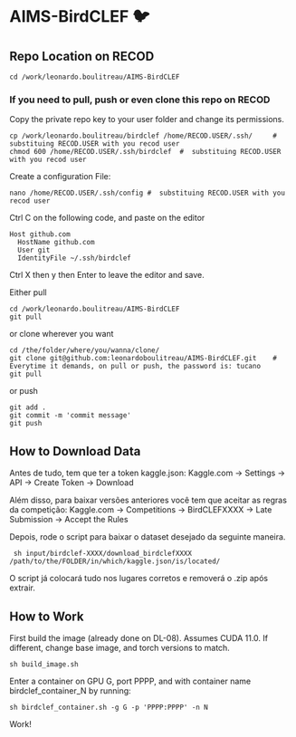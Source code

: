 # AIMS-BirdCLEF 🐦

## Repo Location on RECOD
```
cd /work/leonardo.boulitreau/AIMS-BirdCLEF
```
### If you need to pull, push or even clone this repo on RECOD
Copy the private repo key to your user folder and change its permissions.
```
cp /work/leonardo.boulitreau/birdclef /home/RECOD.USER/.ssh/     #  substituing RECOD.USER with you recod user
chmod 600 /home/RECOD.USER/.ssh/birdclef  #  substituing RECOD.USER with you recod user
```
Create a configuration File:
```
nano /home/RECOD.USER/.ssh/config #  substituing RECOD.USER with you recod user
```
Ctrl C on the following code, and paste on the editor
```
Host github.com
  HostName github.com
  User git
  IdentityFile ~/.ssh/birdclef
```
Ctrl X then y then Enter to leave the editor and save.

Either pull 
```
cd /work/leonardo.boulitreau/AIMS-BirdCLEF
git pull
```
or clone wherever you want
```
cd /the/folder/where/you/wanna/clone/
git clone git@github.com:leonardoboulitreau/AIMS-BirdCLEF.git    # Everytime it demands, on pull or push, the password is: tucano
git pull
```
or push
```
git add .
git commit -m 'commit message'
git push
```
## How to Download Data

Antes de tudo, tem que ter a token kaggle.json: Kaggle.com -> Settings -> API -> Create Token -> Download 

Além disso, para baixar versões anteriores você tem que aceitar as regras da competição: Kaggle.com -> Competitions -> BirdCLEFXXXX -> Late Submission -> Accept the Rules

Depois, rode o script para baixar o dataset desejado da seguinte maneira.

```
 sh input/birdclef-XXXX/download_birdclefXXXX /path/to/the/FOLDER/in/which/kaggle.json/is/located/
```

O script já colocará tudo nos lugares corretos e removerá o .zip após extrair.

## How to Work

First build the image (already done on DL-08). Assumes CUDA 11.0. If different, change base image, and torch versions to match.
```
sh build_image.sh
```
Enter a container on GPU G, port PPPP, and with container name birdclef_container_N by running:
```
sh birdclef_container.sh -g G -p 'PPPP:PPPP' -n N
```
Work!


